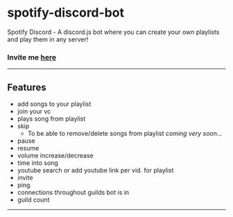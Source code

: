 
# spotify-discord-bot
Spotify Discord - A discord.js bot where you can create your own playlists and play them in any server!
### Invite me [here](https://discordapp.com/oauth2/authorize?client_id=224495611741863936&scope=bot&permissions=37088320)


---
<!--"Discord", "Discord App", and any associated logos are registered trademarks of Hammer & Chisel, inc. -->


## Features
- add songs to your playlist
- join your vc
- plays song from playlist
- skip
	* To be able to remove/delete songs from playlist *coming very soon...*
- pause
- resume
- volume increase/decrease
- time into song
- youtube search or add youtube link per vid. for playlist
- invite
- ping
- connections throughout guilds bot is in
- guild count


---
